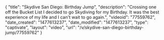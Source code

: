 {
    "title": "Skydive San Diego: Birthday Jump",
    "description": "Crossing one off the Bucket List I decided to go Skydiving for my Birthday. It was the best experience of my life and I can't wait to go again.",
    "videoid": "77559762",
    "date_created": "1477613237",
    "date_modified": "1477613237",
    "type": "captivate",
    "layout": "video",
    "url": "\/v\/skydive-san-diego-birthday-jump\/77559762"
}
